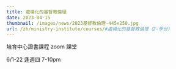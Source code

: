 ```yaml
---
title: 處境化的基督教倫理
date: 2023-04-15
thumbnail: /images/news/2023基督教倫理-445x250.jpg
url: /zh/ministry-institute/courses/#處境化的基督教倫理（2-學分）
---
```


培育中心證書課程 zoom 課堂

6/1-22 逢週四 7-10pm
